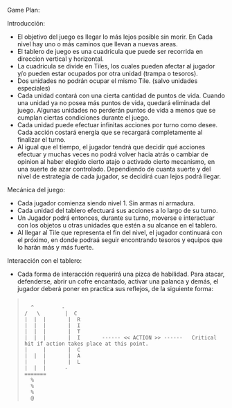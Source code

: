 Game Plan:

Introducción:

- El objetivo del juego es llegar lo más lejos posible sin morir. En Cada nivel hay uno o más caminos que llevan a nuevas areas.
- El tablero de juego es una cuadricula que puede ser recorrida en direccion vertical y horizontal.
- La cuadricula se divide en Tiles, los cuales pueden afectar al jugador y/o pueden estar ocupados por otra unidad (trampa o tesoros).
- Dos unidades no podrán ocupar el mismo Tile. (salvo unidades especiales)
- Cada unidad contará con una cierta cantidad de puntos de vida. Cuando una unidad ya no posea más puntos de vida, quedará eliminada del juego. Algunas unidades no perderán puntos de vida a menos que se cumplan ciertas condiciones durante el juego. 
- Cada unidad puede efectuar infinitas acciones por turno como desee. Cada acción costará energía que se recargará completamente al finalizar el turno.
- Al igual que el tiempo, el jugador tendrá que decidir qué acciones efectuar y muchas veces no podrá volver hacia atrás o cambiar de opinion al haber elegido cierto atajo o activado cierto mecanismo, en una suerte de azar controlado. Dependiendo de cuanta suerte y del nivel de estrategia de cada jugador, se decidirá cuan lejos podrá llegar.


Mecánica del juego:

- Cada jugador comienza siendo nivel 1. Sin armas ni armadura.
- Cada unidad del tablero efectuará sus acciones a lo largo de su turno.
- Un Jugador podrá entonces, durante su turno, moverse e interactuar con los objetos u otras unidades que estén a su alcance en el tablero.
- Al llegar al Tile que representa el fin del nivel, el jugador continuará con el próximo, en donde podraá seguir encontrando tesoros y equipos que lo harán más y más fuerte.

Interacción con el tablero:

- Cada forma de interacción requerirá una pizca de habilidad. Para atacar, defenderse, abrir un cofre encantado, activar una palanca y demás, el jugador deberá poner en practica sus reflejos, de la siguiente forma:
> ```
>
>   ^         -
> /   \        |  C
>|  |  |       |  R
>|  |  |       |  I
>|  |  |       |  T
>|  |  |       |  I       ------ << ACTION >> ------   Critical hit if action takes place at this point.
>|     |       |  C
>|  |  |       |  A
>|     |       |  L
>|  |  |      -
>=======
>   %
>   %
>   %
>   @
>
> ```
